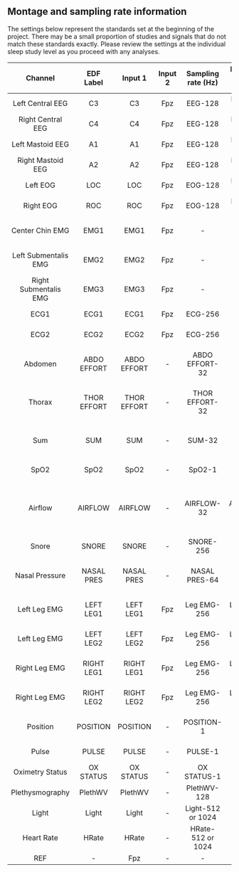 ## Montage and sampling rate information

The settings below represent the standards set at the beginning of the project. There may be a small proportion of studies and signals that do not match these standards exactly. Please review the settings at the individual sleep study level as you proceed with any analyses.

| Channel               | EDF Label   | Input 1     | Input 2 | Sampling rate (Hz) | Hardware filters (Hz) | Sensor type                                                          |
|:---------------------:|:-----------:|:-----------:|:-------:|:------------------:|:---------------------:|:--------------------------------------------------------------------:|
| Left Central EEG      | C3          | C3          | Fpz     | EEG-128            | EEG-HP-0.15           | EEG-Gold Cup Electrodes                                              |
| Right Central EEG     | C4          | C4          | Fpz     | EEG-128            | EEG-HP-0.15           | EEG-Gold Cup Electrodes                                              |
| Left Mastoid EEG      | A1          | A1          | Fpz     | EEG-128            | EEG-HP-0.15           | EEG-Gold Cup Electrodes                                              |
| Right Mastoid EEG     | A2          | A2          | Fpz     | EEG-128            | EEG-HP-0.15           | EEG-Gold Cup Electrodes                                              |
| Left EOG              | LOC         | LOC         | Fpz     | EOG-128            | EEG-HP-0.15           | EOG-Gold Cup Electrodes                                              |
| Right EOG             | ROC         | ROC         | Fpz     | EOG-128            | EEG-HP-0.15           | EOG-Gold Cup Electrodes                                              |
| Center Chin EMG       | EMG1        | EMG1        | Fpz     | -                  | Chin EMG-0.15         | Chin EMG-Gold Cup Electrodes                                         |
| Left Submentalis EMG  | EMG2        | EMG2        | Fpz     | -                  | Chin EMG-0.15         | Chin EMG-Gold Cup Electrodes                                         |
| Right Submentalis EMG | EMG3        | EMG3        | Fpz     | -                  | Chin EMG-0.15         | Chin EMG-Gold Cup Electrodes                                         |
| ECG1                  | ECG1        | ECG1        | Fpz     | ECG-256            | -                     | ECG-Ag/AgCl patch                                                    |
| ECG2                  | ECG2        | ECG2        | Fpz     | ECG-256            | -                     | ECG-Ag/AgCl patch                                                    |
| Abdomen               | ABDO EFFORT | ABDO EFFORT | -       | ABDO EFFORT-32     | ABDO EFFORT-0.05      | Thor and Abdo Effort- Compumedics Summit IP RIP                      |
| Thorax                | THOR EFFORT | THOR EFFORT | -       | THOR EFFORT-32     | THOR EFFORT-0.05      | Thor and Abdo Effort- Compumedics Summit IP RIP                      |
| Sum                   | SUM         | SUM         | -       | SUM-32             | SUM-0.05              | Thor and Abdo Effort- Compumedics Summit IP RIP                      |
| SpO2                  | SpO2        | SpO2        | -       | SpO2-1             | -                     | SpO2-Nonin model 320                                                 |
| Airflow            | AIRFLOW     | AIRFLOW     | -       | AIRFLOW-32         | AIRFLOW-0.05          | Airflow-Compumedics Triple Thermistor/Protec nasal–oral thermocouple |
| Snore                 | SNORE       | SNORE       | -       | SNORE-256          | SNORE-0.05            |                                                                      |
| Nasal Pressure        | NASAL PRES  | NASAL PRES  | -       | NASAL PRES-64      | NASAL PRES-0.05       | NASAL PRES- nasal cannula pressure transducer                        |
| Left Leg EMG          | LEFT LEG1   | LEFT LEG1   | Fpz     | Leg EMG-256        | Leg EMG-0.15          | Leg EMG-Piezo or Gold Cup Electrodes                                 |
| Left Leg EMG          | LEFT LEG2   | LEFT LEG2   | Fpz     | Leg EMG-256        | Leg EMG-0.15          | Leg EMG-Piezo or Gold Cup Electrodes                                 |
| Right Leg EMG         | RIGHT LEG1  | RIGHT LEG1  | Fpz     | Leg EMG-256        | Leg EMG-0.15          | Leg EMG-Piezo or Gold Cup Electrodes                                 |
| Right Leg EMG         | RIGHT LEG2  | RIGHT LEG2  | Fpz     | Leg EMG-256        | Leg EMG-0.15          | Leg EMG-Piezo or Gold Cup Electrodes                                 |
| Position              | POSITION    | POSITION    | -       | POSITION-1         | -                     | Position-PT-2 system, SensorMedics                                   |
| Pulse                 | PULSE       | PULSE       | -       | PULSE-1            | -                     | SpO2-Nonin model 320                                                 |
| Oximetry Status       | OX STATUS   | OX STATUS   | -       | OX STATUS-1        | -                     | -                                                                    |
| Plethysmography       | PlethWV     | PlethWV     | -       | PlethWV-128        | -                     | SpO2-Nonin model 320                                                 |
| Light                 | Light       | Light       | -       | Light-512 or 1024  | -                     | -                                                                    |
| Heart Rate            | HRate       | HRate       | -       | HRate-512 or 1024  | -                     | -                                                                    |
| REF                   | -           | Fpz         | -       | -                  | -                     | -                                                                    |
